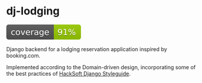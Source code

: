 <!-- ![Codecov](https://img.shields.io/codecov/c/github/Perun108/dj-lodging?color=green&flag=CODECOV_TOKEN&label=test%20coverage&logoColor=blue&token=d1727c4b-a518-46a8-9869-387482939b49) -->

# dj-lodging
![Tests Status](./src/coverage.svg)

Django backend for a lodging reservation application inspired by booking.com.

Implemented according to the Domain-driven design, incorporating some of the best practices of [HackSoft Django Styleguide](https://github.com/HackSoftware/Django-Styleguide).

